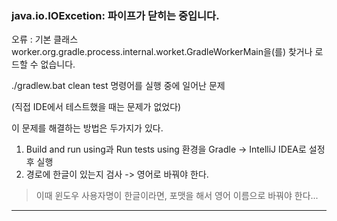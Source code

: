 ### java.io.IOExcetion: 파이프가 닫히는 중입니다.
오류 : 기본 클래스 worker.org.gradle.process.internal.worket.GradleWorkerMain을(를) 찾거나 로드할 수 없습니다.

./gradlew.bat clean test 명령어를 실행 중에 일어난 문제

(직접 IDE에서 테스트했을 때는 문제가 없었다)

이 문제를 해결하는 방법은 두가지가 있다.

1. Build and run using과 Run tests using 환경을 Gradle -> IntelliJ IDEA로 설정 후 실행
2. 경로에 한글이 있는지 검사 -> 영어로 바꿔야 한다.

> 이때 윈도우 사용자명이 한글이라면, 포맷을 해서 영어 이름으로 바꿔야 한다...

---